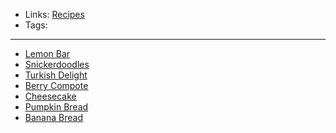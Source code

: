 - Links: [Recipes](Recipes.md)
- Tags: 

---

- [Lemon Bar](Lemon%20Bar.md)
- [Snickerdoodles](Snickerdoodles.md)
- [Turkish Delight](Turkish%20Delight.md)
- [Berry Compote](Berry%20Compote.md)
- [Cheesecake](Cheesecake.md)
- [Pumpkin Bread](Pumpkin%20Bread.md)
- [Banana Bread](Banana%20Bread.md)
